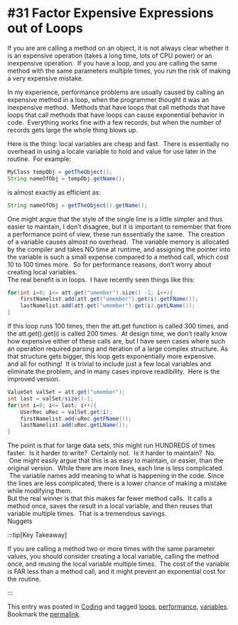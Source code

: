 #  #31 Factor Expensive Expressions out of Loops

If you are are calling a method on an object, it is not always clear whether it is an expensive operation (takes a long time, lots of CPU power) or an inexpensive operation.  If you have a loop, and you are calling the same method with the same parameters multiple times, you run the risk of making a very expensive mistake. 

In my experience, performance problems are usually caused by calling an expensive method in a loop, when the programmer thought it was an inexpensive method.  Methods that have loops that call methods that have loops that call methods that have loops can cause exponential behavior in code.  Everything works fine with a few records, but when the number of records gets large the whole thing blows up.  

Here is the thing: local variables are cheap and fast.  There is essentially no overhead in using a locale variable to hold and value for use later in the routine.  For example:

```java
MyClass tempObj = getTheObject();
String nameOfObj = tempObj.getName();
```


is almost exactly as efficient as:

```java
String nameOfObj = getTheObject().getName();
```


One might argue that the style of the single line is a little simpler and thus easier to maintain, I don’t disagree, but it is important to remember that from a performance point of view, these run essentially the same.  The creation of a variable causes almost no overhead.  The variable memory is allocated by the compiler and takes NO time at runtime, and assigning the pointer into the variable is such a small expense compared to a method call, which cost 10 to 100 times more.  So for performance reasons, don’t worry about creating local variables.  
The real benefit is in loops.  I have recently seen things like this:

```java
for(int i=0; i<= att.get("umember").size() -1; i++){
    firstNamelist.add(att.get("umember").get(i).getFName());
    lastNamelist.add(att.get("umember").get(i).getLName());
}
```


If this loop runs 100 times, then the att.get function is called 300 times, and the att.get().get(i) is called 200 times.  At design time, we don’t really know how expensive either of these calls are, but I have seen cases where such an operation required parsing and iteration of a large complex structure. As that structure gets bigger, this loop gets exponentially more expensive.  
and all for nothing!  It is trivial to include just a few local variables and eliminate the problem, and in many cases inprove readibility.  Here is the improved version.

```java
ValueSet valSet = att.get("umember");
int last = valSet/size()-1;
for(int i=0; i<= last; i++){
    UserRec uRec = valSet.get(i);
    firstNamelist.add(uRec.getFName());
    lastNamelist.add(uRec.getLName());
}
```


The point is that for large data sets, this might run HUNDREDS of times faster.  Is it harder to write?  Certainly not.  Is it harder to maintain?  No.  One might easily argue that this is as easy to maintain, or easier, than the original version.  While there are more lines, each line is less complicated.  The variable names add meaning to what is happening in the code. Since the lines are less complicated, there is a lower chance of making a mistake while modifying them.  
But the real winner is that this makes far fewer method calls.  It calls a method once, saves the result in a local variable, and then reuses that variable multiple times.  That is a tremendous savings.  
Nuggets

:::tip[Key Takeaway]

If you are calling a method two or more times with the same parameter values, you should consider creating a local variable, calling the method once, and reusing the local variable multiple times.  The cost of the variable is FAR less than a method call, and it might prevent an exponential cost for the routine.

:::

This entry was posted in [Coding](https://agiletribe.purplehillsbooks.com/category/coding/) and tagged [loops](https://agiletribe.purplehillsbooks.com/tag/loops/), [performance](https://agiletribe.purplehillsbooks.com/tag/performance/), [variables](https://agiletribe.purplehillsbooks.com/tag/variables/). Bookmark the [permalink](https://agiletribe.purplehillsbooks.com/2012/10/14/factor-expensive-expressions-out-of-loops/ "Permalink to #31 Factor Expensive Expressions out of Loops").